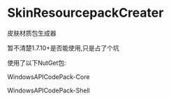 # SkinResourcepackCreater

皮肤材质包生成器

暂不清楚1.7.10+是否能使用,只是占了个坑

使用了以下NutGet包:

WindowsAPICodePack-Core

WindowsAPICodePack-Shell
